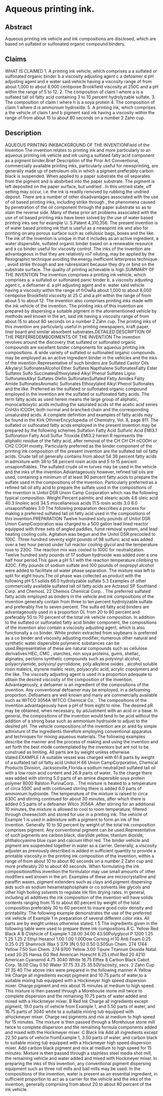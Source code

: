 # Aqueous printing ink.

## Abstract
Aqueous printing ink vehicle and ink compositions are disclosed, which are based on sulfated or sulfonated organic compound binders.

## Claims
WHAT IS CLAIMED 1. A printing ink vehicle, which comprises a a sulfated or sulfonated organic binder b a viscosity adjusting agent c a defoamer d pH adjusting agent and e water said vehicle having a viscosity range of from about 1,000 to about 8,000 centipoise Brookfield viscosity at 250C and a pH within the range of 5 to 12. 2. The composition of claim I where a is a sulfated tall oil fatty acid containing 3 to 10 percent hydrolyzable sulfate. 3. The composition of claim I where h is a soya protein 4. The composition of claim 1 where d is ammonium hydroxide. 5. A printing ink, which comprises a the vehicle of claim I and b pigment said ink having a viscosity within the range of from about 15 to about 80 seconds on a number 2 Zahn cup.

## Description
AQUEOUS PRINTING INKBACKGROUND OF THE INVENTIONField of the Invention The invention relates to printing ink and more particularly to an aqueous printing ink vehicle and ink using a sulfated fatty acid component as a pigment binder.Brief Description of the Prior Art Conventional, commercially available printing inks, particularly useful for newsprinting, are generally made up of petroleum oils in which a pigment preferably carbon black is suspended. When applied to a paper substrate the oil separates from the pigment and is absbrbed into the paper substrate. The pigment is left deposited on the paper surface, but undried . In this untried state, off setting may occur, i.e. the ink is readily removed by rubbing the undried deposit. There are a number of other disadvantages associated with the use of oil based printing inks, including strike through , the phenomena caused by penetration of the oil component through the paper substrate so as to stain the reverse side. Many of these prior art problems associated with the use of oil based printing inks have been solved by the use of water based printing inks see for example U. S.Patent 4,310,356. The present invention is of water based printing ink that is useful as a newsprint ink and also for printing on any porous surface such as cellulosic bags, boxes and the like. The ink of the invention is unique in that it includes as an active ingredient, a water dispersible, sulfated organic binder based on a renewable resource and a co binder useful for viscosity control. The inks of the invention are advantageous in that they are relatively ro7 olluting, may be applied by the flexographic technique avoiding the energy inefficient letterpress technique , avoid strike through and are rubresistant because they dry or bind on the substrate surface. The quality of printing achievable is high.SUMMARY OF THE INVENTION The invention comprises a printing ink vehicle, which comprises a. a sulfated or sulfonated panic binder b. a viscosity adjusting agent c, a defoamer d. a pH adjusting agent and e. water said vehicle having a viscosity within the range of frOwÅa about 1,000 to about 8,000 centipoise Brookfield viscosity at 25 C and a pH within the range of from about 5 to about 12. The invention also comprises printing inks made with the ink vehicle of the invention. The printing inks of this invention are prepared by dispersing a suitable pigment in the aforementioned vehicle by methods well known in the art, said ink having a viscosity range of from about 15 to about 80 seconds on a number 2 Zahn cup. The printing inks of this invention are particularly useful in printing newspapers, kraft paper, liner board and similar absorbent substrates.DETAILED DESCRIPTION OF THE PREFERREDEMBODIMENTS OF THE INVENTION The invention revolves around the discovery that sulfated or sulfonated organic compounds are excellent binder components for aqueous printing ink compositions. A wide variety of sulfated or sulfonated organic compounds may be employed as an active ingredient binder in the vehicles and the inks of the invention.Representative of such binders are Sulfated Castor Oils Alkylaryl SulfonatesAlcohol Ether Sulfates Napthalene SulfonatesFatty Ester Sulfates Sulfo SuccinatesEthoxylated Alkyl Phenol Sulfates Ligno SulfonatesAlkyl Sulfates Olefin SulfonatesSulfated Fatty Amides Fatty Amide SulfonatesAromatic Sulfonates Ethoxylated Alkyl Phenol Sulfonates and the like. Preferred as the sulfated or sulfonated organic compound employed in the invention are the sulfated or sulfonated fatty acids. The term fatty acids as used herein means the large group of aliphatic, monocarboxylic acids including the saturated acids of the acetic acid series CnH2n lCOOH, both normal and branched chain and the corresponding unsaturated acids. A complete definition and examples of fatty acids may be found in the Kirk OthmerEncyclopedia of Chemistry, Vol. 8, page 811. The sulfated or sulfonated fatty acids employed in the present invention may be prepared by the following schemes Sulfation Fatty Acid Sulfuric Acid EMI3.1 Sulfonation Fatty Acid Sulfur Trioxide EMI3.2 herein R represents the aliphatic residue of the fatty acid, after removal of the CH CH CH nCOOH or CH2 COOH moiety. Particularly preferred as the binder component of the printing ink composition of the present invention are the sulfated tall oil fatty acids. Crude tall oil generally contains from about 54 36 percent fatty acids in admixture with 38 to 58 percent rosin acids and 5 to 15 percent unsaponifiables. The sulfated crude oil m turves may be used in the vehicle and the inks of the invention.Advantageously however, refined tall oils are used, containing a minimum of at least 90 percent fatty acids to prepare the sulfate used in the compositions of the invention. Particularly preferred as a refined tall oil atty acid to prepare the sulfate used in the compositions of the invention is Unitol DSR Union Camp Corporation which nas the following typical composition. Weight Percent palmitic and stearic acids 4.6 oleic acid 40.3 linoleic acid 34.5 miscellaneous acids 11.5 rosin acids 3.0 8.0 unsaponifiables 3.0 The following preparation describes a process for making a preferred sulfated tall oil fatty acid used in the compositions of this invention.PREPARATION Twelve hundred sixty pounds of Unitol DSR Union CampCorporation was charged to a 500 gallon lead lined reactor equipped with three sets of angled paddles, fume removal system, and lead heating cooling coils. Agitation was begun and the Unitol DSR precooled to 100C. Three hundred seventy eight pounds of 98 sulfuric acid was added over a two hour period under full reactor cooling glycol and the temperature rose to 230C. The reaction mix was cooled to 100C for neutralization. Twelve hundred sixty pounds of 17 sodium hydroxide was added over a one half hour period.This gave a pH 5.1 with the reaction temperature climbing to 420C. Fifty pounds of sodium sulfate and 100 pounds of isopropyl alcohol were added to facilitate oil water phase separation. The mixture was left to split for eight hours.The oil phase was collected as product with the following pH 5.1 solids 66.0 hydrolyzable sulfate 5.3 Examples of other commercially available sulfated tall oil fatty acids are Actrasol SP Southland Corp. and ChemosL 22 Chemos Chemical Corp. . The preferred sulfated fatty acids employed as binders in the vehicle and ink compositions of the invention generally contain from three to ten percent hydrolyzable sulfate and preferably five to seven percent. The sulfa ed fatty acid binders are advantageously used in a proportion OL from 20 to 80 percent and preferably 50 to 70 percent of the total ink vehicle composition. In addition to the sulfated or sulfonated fatty acid binder component, the compositions of the invention also contain a viscosity adjusting agent, which is also functionally a co binder. While protein extracted from soybeans is preferred as a co binder and viscosity adjusting modifier, numerous other natural and synthetic water dispersible polymeric substances can be used.Representative of these are natural compounds such as cellulose derivatives HEC, CMC , starches, non soya proteins, gums, shellac, alginates, pections synthetic compounds such as polyvinyl alcohol, polyacrylamide, polyvinyl pyrrolidone, poly alkylene oxides , alcohol soluble rosin maleics, styrene maleic resin, polyacrylic acid, acrylic copolymers and the like. The viscosity adjusting agent is used in a proportion adequate to obtain the desired viscosity of the composition of the invention. Advantageously, a defoamer is an ingredient of the compositions of the invention. Any conventional defoamer may be employed, in a defoaming proportion. Defoamers are well known and many are commercially available such as WITCO 3056A WITCO Chemical Co. . The compositions of the invention advantageously have a pH of from eight to nine. The desired pR may be obtained, when necessary, by adJustment with an acid or a base. In general, the compositions of the invention would tend to be acid without the addition of a strong base such as ammonium hydroxide to adjust to the desired pH. The vehicle compositions of the invention are pr ared by simple admixture of the ingredients therefore employing conventional apparatus and techniques for mixing aqueous materials. The following examples describe the manner and the process of making and using the invention and set forth the best mode contemplated by the inventors but are not to be construed as limiting. All parts are by weight unless otherwise stated.EXAMPLE I A suitable vessel was charged with 61.6 parts by weight of a sulfated tall oil fatty acid Unitol H 66 Union CampCorporation, Chemical Products Division, Jacksonville,Florida a sodium neutralized sulfated tall oil with a low rosin acid content and 26.9 parts of water. To the charge there was added with stirring 5.0 parts of an amine dispersible soya protein polymer 8000 Ralston PurinaCorp. . The mixture is heated to a temperature of circa 550C and with continued stirring there is added 6.0 parts of ammonium hydroxide. The temperature of the mixture is raised to circa 630C and stirring continued for about 30 minutes, after which there is added 0.5 parts of a defoamer Witco 3056A .After stirring for an additional 10 minutes, the mixture is allowed to cool to room temperature, filtered through cheesecloth and stored for use in a printing ink. The vehicle of Example 1 is used in admixture with a pigment to form an ink of the invention. Generally 10 to 50 percent by weight of the total ink composition comprises pigment. Any conventional pigment can be used.Representative of such pigments are carbon black, diarylide yellow, titanium dioxide, phthalocyanine blue cyan and calcium lithol red. The binder vehicle and pigment are suspended together in water as a carrier. Generally, a viscosity adjuster as previously described is added in sufficient quantity to provide a printable viscosity in the printing ink composition of the invention, within a range of from about 10 to about 80 seconds on a number 2 Zahn cup and more preferably 20 to about 40 seconds. When formulating the ink compositionofthis invention the formulator may use small amounts of other modifiers well known in the art. Examples of these are microcrystalline and paraffin waxes, pigment extenders such as clays and pigment dispersing aids such as sodium hexametaphosphate or co solvents like glycols and other high boiling solvents to regulate ink film drying rates. In general, including all additives the ink composition of the invention will have solids contents ranging from 15 to about 80 percent by weight of the total composition preferably 30 to 60 percent to insure good color density and printability. The following example demonstrates the use of the preferred ink vehicle of Example 1 in preparation of several different color inks. All parts are by weight unless otherwise stated. t 5 The ingredients given in the following table were used to prepare three ink compositions A C. Yellow Red Black A B CVehicle of Example 1 28.00 34.00 43.50Polyglycol P 1200 1.25 1.25 1.25 2 Ethyl Hexanol 1.00 1.00 1.00Dow Corning H 10 Anti Foam 0.25 0.25 0.25 Shamrock Wax 5 379 3N 0.50 0.50 0.50Sun Chem. 274 1744 Yellow 7.50 Sun Chem. 274 9700 Yellow 3.00 Tipure Titanium Dioxide Natal. Lead 20.25 Hansa GG Red American Hoescht 8.25 Lithol Red 20 4210 American Cyanamid 4.75 3040 White 16.75 Elftex 8 Carbon Black Cabot Corp. 18.00 Clay 0.50 Water 37.75 33.25 35.50Viscosity, secs. 2 Zahn Cup 21 35 40 The above inks were prepared in the following manner A Yellow Ink Charge all ingredients except pigment and 10.75 parts of water,to a suitable mixing tub equipped with a Hockmeyer high speed dispersion mixer. Charge pigment and mix about 15 minutes at medium to high speed. This mixture is then passed through a Morehouse stone mill twice to complete dispersion and the remaining 10.75 parts of water added and mixed with a Hockmeyer mixer. B Red Ink Charge all ingredients except pigment, 19.0 parts of vehicle from Example 1, and 5.50 parts of water, and 16.75 parts of 3040 white to a suitable mixing tub equipped with aHockmeyer mixer. Charge red pigments and mix at medium to high speed for 15 minutes. The mixture is then passed through a Morehouse stone mill twice to complete dispersion and the remaining formula components added and mixed with the Hockmeyer mixer. C Black Ink Add all ingredients except 22.50 parts of vehicle fromExample 1, 3.50 parts of water, and carbon black to suitable mixing tub equipped with a Hockmeyer high speed dispersion mixer. Add carbon black pigment and mix at medium to high speed for 15 minutes. Mixture is then passed through a stainless steel media shot mill, the remaining vehicle and water added and mixed with Hockmeyer mixer. In preparing the inks of this invention, any conventional pigment dispersing equipment such as three roll mills and ball mills may be used. In the compositions of the invention, water is present as an essential ingredient, in sufficient proportion to act as a carrier for the vehicle and the inks of the invention, generally comprising from about 20 to about 80 percent of the ink vehicle.